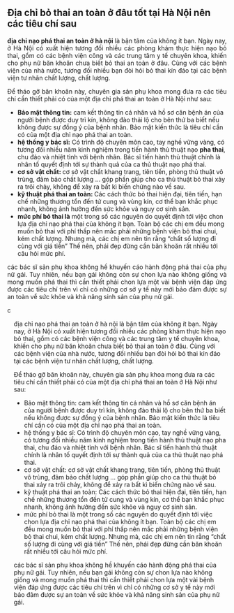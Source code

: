 <h2>Địa chỉ bỏ thai an toàn ở đâu tốt tại Hà Nội nên các tiêu chí sau</h2>

<p style="text-align:justify"><strong>địa chỉ nạo phá thai an toàn ở hà nội</strong> là bận tâm của không ít bạn. Ngày nay, ở Hà Nội có xuất hiện tương đối nhiều các phòng khám thực hiện nạo bỏ thai, gồm có các bệnh viện công và các trung tâm y tế chuyên khoa, khiến cho phụ nữ băn khoăn chưa biết bỏ thai an toàn ở đâu. Cùng với các bệnh viện của nhà nước, tương đối nhiều bạn đòi hỏi bỏ thai kín đáo tại các bệnh viện tư nhân chất lượng, chất lượng.</p>


<p style="text-align:justify">Để tháo gỡ băn khoăn này, chuyên gia sản phụ khoa mong đưa ra các tiêu chí cần thiết phải có của một địa chỉ phá thai an toàn ở Hà Nội như sau:</p>

<ul>
	<li><strong>Bảo mật thông tin:</strong> cam kết thông tin cá nhân và hồ sơ căn bệnh án của người bệnh được duy trì kín, không đào thải lộ cho bên thứ ba biết nếu không được sự đồng ý của bệnh nhân. Bảo mật kiến thức là tiêu chí cần có của một địa chỉ nạo phá thai an toàn.</li>
	<li><strong>hệ thống y bác sĩ:</strong> Có trình độ chuyên môn cao, tay nghề vững vàng, có tương đối nhiều năm kinh nghiệm trong tiến hành thủ thuật nạo <strong>pha thai</strong>, chu đáo và nhiệt tình với bệnh nhân. Bác sĩ tiến hành thủ thuật chính là nhân tố quyết định tới sự thành quả của ca thủ thuật nạo phá thai.</li>
	<li><strong>cơ sở vật chất: </strong>cơ sở vật chất khang trang, tiên tiến, phòng thủ thuật vô trùng, đảm bảo chất lượng &hellip; góp phần giúp cho ca thủ thuật bỏ thai xảy ra trôi chảy, không để xảy ra bất kì biến chứng nào về sau.</li>
	<li><strong>kỹ thuật phá thai an toàn: </strong>Các cách thức bỏ thai hiện đại, tiên tiến, hạn chế những thương tổn đến tử cung và vùng kín, cơ thể bạn khắc phục nhanh, không ảnh hưởng đến sức khỏe và nguy cơ sinh sản.</li>
	<li><strong>mức phí bỏ thai là</strong> một trong số các nguyên do quyết định tới việc chon lựa địa chỉ nạo phá thai của không ít bạn. Toàn bộ các chị em đều mong muốn bỏ thai với phí thấp nên mắc phải những bệnh viện bỏ thai chui, kém chất lượng. Nhưng mà, các chị em nên tin rằng &ldquo;chất số lượng đi cùng với giá tiền&rdquo; Thế nên, phái đẹp đừng cần băn khoăn rất nhiều tới câu hỏi mức phí.</li>
</ul>

<p style="text-align:justify">các bác sĩ sản phụ khoa không hề khuyến cáo hành động phá thai của phụ nữ gái. Tuy nhiên, nếu bạn gái không còn sự chon lựa nào không giống và mong muốn phá thai thì cần thiết phải chon lựa một vài bệnh viện đáp ứng được các tiêu chí trên vì chỉ có những cơ sở y tế này mới bảo đảm được sự an toàn về sức khỏe và khả năng sinh sản của phụ nữ gái.</p>
c<div style="margin-left:15px;">
	<p>
		địa chỉ nạo phá thai an toàn ở hà nội&nbsp;là bận tâm của không ít bạn. Ngày nay, ở Hà Nội có xuất hiện tương đối nhiều các phòng khám thực hiện nạo bỏ thai, gồm có các bệnh viện công và các trung tâm y tế chuyên khoa, khiến cho phụ nữ băn khoăn chưa biết bỏ thai an toàn ở đâu. Cùng với các bệnh viện của nhà nước, tương đối nhiều bạn đòi hỏi bỏ thai kín đáo tại các bệnh viện tư nhân chất lượng, chất lượng.</p>
	<p>
		<a
	<p>
		Để tháo gỡ băn khoăn này, chuyên gia sản phụ khoa mong đưa ra các tiêu chí cần thiết phải có của một địa chỉ phá thai an toàn ở Hà Nội như sau:</p>
	<ul>
		<li>
			Bảo mật thông tin:&nbsp;cam kết thông tin cá nhân và hồ sơ căn bệnh án của người bệnh được duy trì kín, không đào thải lộ cho bên thứ ba biết nếu không được sự đồng ý của bệnh nhân. Bảo mật kiến thức là tiêu chí cần có của một địa chỉ nạo phá thai an toàn.</li>
		<li>
			hệ thống y bác sĩ:&nbsp;Có trình độ chuyên môn cao, tay nghề vững vàng, có tương đối nhiều năm kinh nghiệm trong tiến hành thủ thuật nạo&nbsp;pha thai, chu đáo và nhiệt tình với bệnh nhân. Bác sĩ tiến hành thủ thuật chính là nhân tố quyết định tới sự thành quả của ca thủ thuật nạo phá thai.</li>
		<li>
			cơ sở vật chất:&nbsp;cơ sở vật chất khang trang, tiên tiến, phòng thủ thuật vô trùng, đảm bảo chất lượng … góp phần giúp cho ca thủ thuật bỏ thai xảy ra trôi chảy, không để xảy ra bất kì biến chứng nào về sau.</li>
		<li>
			kỹ thuật phá thai an toàn:&nbsp;Các cách thức bỏ thai hiện đại, tiên tiến, hạn chế những thương tổn đến tử cung và vùng kín, cơ thể bạn khắc phục nhanh, không ảnh hưởng đến sức khỏe và nguy cơ sinh sản.</li>
		<li>
			mức phí bỏ thai là&nbsp;một trong số các nguyên do quyết định tới việc chon lựa địa chỉ nạo phá thai của không ít bạn. Toàn bộ các chị em đều mong muốn bỏ thai với phí thấp nên mắc phải những bệnh viện bỏ thai chui, kém chất lượng. Nhưng mà, các chị em nên tin rằng “chất số lượng đi cùng với giá tiền” Thế nên, phái đẹp đừng cần băn khoăn rất nhiều tới câu hỏi mức phí.</li>
	</ul>
</div>
<p style="margin-left:15px;">
	các bác sĩ sản phụ khoa không hề khuyến cáo hành động phá thai của phụ nữ gái. Tuy nhiên, nếu bạn gái không còn sự chon lựa nào không giống và mong muốn phá thai thì cần thiết phải chon lựa một vài bệnh viện đáp ứng được các tiêu chí trên vì chỉ có những cơ sở y tế này mới bảo đảm được sự an toàn về sức khỏe và khả năng sinh sản của phụ nữ gái.</p>
